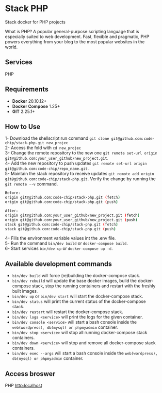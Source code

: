 # Stack PHP
Stack docker for PHP projects

What is PHP?
A popular general-purpose scripting language that is especially suited to web development.
Fast, flexible and pragmatic, PHP powers everything from your blog to the most popular websites in the world.

## Services
PHP 

## Requirements

- **Docker** 20.10.12+
- **Docker Compose** 1.25+
- **GIT** 2.25.1+

## How to Use
1- Download the shellscript run command `git clone git@github.com:code-chip/stack-php.git new_projec`  
2- Access the fold with `cd new_projec`  
3- Change the remote repository to the new one `git remote set-url origin git@github.com:your_user_github/new_project.git`.  
4- Add the new repository to push updates `git remote set-url origin git@github.com:code-chip/repo_name.git`.  
5- Maintain the stack repository to receive updates `git remote add origin git@github.com:code-chip/stack-php.git`. Verify the change by running the `git remote --v` command.  
```bash
Before:
origin git@github.com:code-chip/stack-php.git (fetch)
origin git@github.com:code-chip/stack-php.git (push)

After:
origin git@github.com:your_user_github/new_project.git (fetch)
origin git@github.com:your_user_github/new_project.git (push)
stack git@github.com:code-chip/stack-php.git (fetch)
stack git@github.com:code-chip/stack-php.git (push)
```
4- Fills the environment variable values int the .env file.  
5- Run the command `bin/dev build` or `docker-compose build`.  
6- Start services `bin/dev up` or `docker-compose up -d`.

## Available development commands
* `bin/dev build` will force (re)building the docker-compose stack.
* `bin/dev rebuild` will update the base docker images, build the docker-compose stack, stop the running containers and restart with the freshly built images.
* `bin/dev up` or `bin/dev start` will start the docker-compose stack.
* `bin/dev status` will print the current status of the docker-compose stack.
* `bin/dev restart` will restart the docker-compose stack.
* `bin/dev logs <service>` will print the logs for the given container.
* `bin/dev console <service>` will start a bash console inside the `web(wordpress), db(mysql) or phpmyadmin` container.
* `bin/dev stop <service>` will stop all running docker-compose stack containers.
* `bin/dev down <service>` will stop and remove all docker-compose stack containers.
* `bin/dev exec --args` will start a bash console inside the `web(wordpress), db(mysql) or phpmyadmin` container.

## Access broswer
PHP [http:localhost](http:localhost)  
